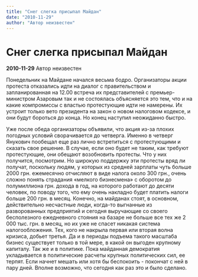 ```yaml
---
title: "Снег слегка присыпал Майдан"
date: "2010-11-29"
author: "Автор неизвестен"
---
```


# Снег слегка присыпал Майдан

**2010-11-29** Автор неизвестен

Понедельник на Майдане начался весьма бодро. Организаторы акции протеста отказались идти на диалог с правительством и запланированная на 12.00 встреча их представителей с премьер-министром Азаровым так и не состоялась объясняется это тем, что и на какие компромиссы с властью протестующие идти не намерены. Их устроит только вето президента на закон о новом налоговом кодексе, и они будут бороться до конца. Но конец наступил неожиданно быстро.

Уже после обеда организаторы объявили, что акция из-за плохих погодных условий сворачивается до четверга. Именно в четверг Янукович пообещал еще раз лично встретиться с протестующими и сказать свое решение. В случае, если оно будет не таким, как требуют протестующие, они обещают возобновить протесты. Что у них получится, посмотрим. Но широкую поддержку эти протесты вряд ли получат, поскольку людям, у которых из средней зарплаты чуть больше 2000 грн. ежемесячно отчисляют в виде налога около 300 грн., очень сложно понять страдания «мелкого бизнесмена» с оборотом до полумиллиона грн. дохода в год, на которого работают до десяти человек, по поводу того, что ему очень накладно будет платить налоги больше 200 грн. в месяц. Конечно, на майданах стоят, в основном, действительно несчастные люди, когда-то выгнанные из разворованных предприятий и сегодня выручающие со своего бесполезного ежедневного стояния на базаре не больше все тех же 2 000 тыс. грн. в месяц, но их уже не спасет никакая система налогообложения. Тех, кого не накрыла первая или вторая волна кризиса, добьет третья. Да и в периоды подъема такого масштаба бизнес существует только в той мере, в какой он выгоден крупному капиталу. Так же и в политике. Пока майданная демократия укладывается в политические расчеты крупных политических сил, ее терпят. Если начнет мешать или хотя бы беспокоить - покончат с ней в пару дней. Вполне возможно, что сегодня как раз это и было сделано.